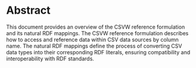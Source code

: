 # Abstract

This document provides an overview of the CSVW reference formulation and its natural RDF mappings. The CSVW reference formulation describes how to access and reference data within CSV data sources by column name. The natural RDF mappings define the process of converting CSV data types into their corresponding RDF literals, ensuring compatibility and interoperability with RDF standards. 
